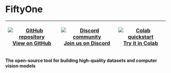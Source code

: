 # FiftyOne


| <p><a href="https://github.com/voxel51/fiftyone"><img src="_static/images/icons/github-logo-256px.png" alt="GitHub repository"><br>  View on GitHub</a></p> | <p><a href="https://community.voxel51.com/"><img src="_static/images/icons/discord-logo-256px.png" alt="Discord community"><br>  Join us on Discord</a></p> | <p><a href="https://colab.research.google.com/github/voxel51/fiftyone-examples/blob/master/examples/quickstart.ipynb"><img src="_static/images/icons/colab-logo-256px.png" alt="Colab quickstart"><br>  Try it in Colab</a></p> |
| ----------------------------------------------------------------------------------------------------------------------------------------------------------- | ----------------------------------------------------------------------------------------------------------------------------------------------------------- | ------------------------------------------------------------------------------------------------------------------------------------------------------------------------------------------------------------------------------- |


**The open-source tool for building high-quality datasets and computer vision models**
